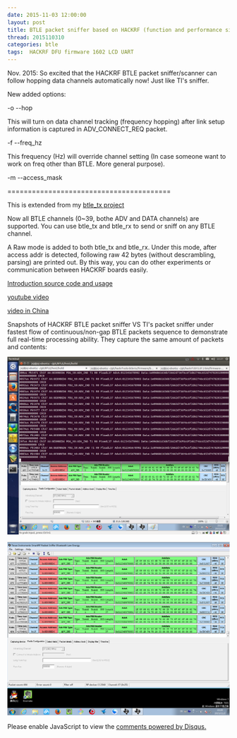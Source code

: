 ```yaml
---
date: 2015-11-03 12:00:00
layout: post
title: BTLE packet sniffer based on HACKRF (function and performance similar to TI's packet sniffer)
thread: 2015110310
categories: btle
tags:  HACKRF DFU firmware 1602 LCD UART
---
```


Nov. 2015: So excited that the HACKRF BTLE packet sniffer/scanner can follow hopping data channels automatically now! Just like TI's sniffer.

New added options:

-o --hop

This will turn on data channel tracking (frequency hopping) after link setup information is captured in ADV_CONNECT_REQ packet.

-f --freq_hz

This frequency (Hz) will override channel setting (In case someone want to work on freq other than BTLE. More general purpose).

-m --access_mask

========================================

This is extended from my [btle_tx project](http://sdr-x.github.io/A%20BTLE%20%28Bluetooth%20Low%20energy%29%20BT4.0%20radio%20packet%20sender%20%28BladeRF,%20HACKRF%29/)

Now all BTLE channels (0~39, bothe ADV and DATA channels) are supported. You can use btle_tx and btle_rx to send or sniff on any BTLE channel.

A Raw mode is added to both btle_tx and btle_rx. Under this mode, after access addr is detected, following raw 42 bytes (without descrambling, parsing) are printed out. By this way, you can do other experiments or communication between HACKRF boards easily.

[Introduction source code and usage](https://github.com/JiaoXianjun/BTLE)

[youtube video](https://youtu.be/9LDPhOF2yyw)

[video in China](https://vimeo.com/144574631)

Snapshots of HACKRF BTLE packet sniffer VS TI's packet sniffer under fastest flow of continuous/non-gap BTLE packets sequence to demonstrate full real-time processing ability. They capture the same amount of packets and contents:

![](../media/mine-btle-sniffer2.png)

![](../media/TI3.png)

<div id="disqus_thread"></div>
<script type="text/javascript">
    /* * * CONFIGURATION VARIABLES: EDIT BEFORE PASTING INTO YOUR WEBPAGE * * */
    var disqus_shortname = 'jiaoxianjun'; // required: replace example with your forum shortname

    /* * * DON'T EDIT BELOW THIS LINE * * */
    (function() {
        var dsq = document.createElement('script'); dsq.type = 'text/javascript'; dsq.async = true;
        dsq.src = '//' + disqus_shortname + '.disqus.com/embed.js';
        (document.getElementsByTagName('head')[0] || document.getElementsByTagName('body')[0]).appendChild(dsq);
    })();
</script>
<noscript>Please enable JavaScript to view the <a href="http://disqus.com/?ref_noscript">comments powered by Disqus.</a></noscript>


<script>
  (function(i,s,o,g,r,a,m){i['GoogleAnalyticsObject']=r;i[r]=i[r]||function(){
  (i[r].q=i[r].q||[]).push(arguments)},i[r].l=1*new Date();a=s.createElement(o),
  m=s.getElementsByTagName(o)[0];a.async=1;a.src=g;m.parentNode.insertBefore(a,m)
  })(window,document,'script','//www.google-analytics.com/analytics.js','ga');

  ga('create', 'UA-56112029-1', 'auto');
  ga('send', 'pageview');

</script>
